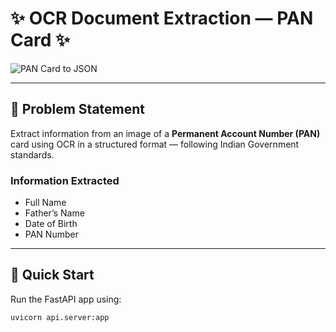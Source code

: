 # ✨ OCR Document Extraction — PAN Card ✨  

![PAN Card to JSON](PANOcr1.jpg?raw=true "PAN Card image")  

---

## 🧩 Problem Statement  

Extract information from an image of a **Permanent Account Number (PAN)** card using OCR in a structured format — following Indian Government standards.  

### Information Extracted

- Full Name  
- Father’s Name  
- Date of Birth  
- PAN Number  

---

## 🚀 Quick Start  

Run the FastAPI app using:  

```bash
uvicorn api.server:app
